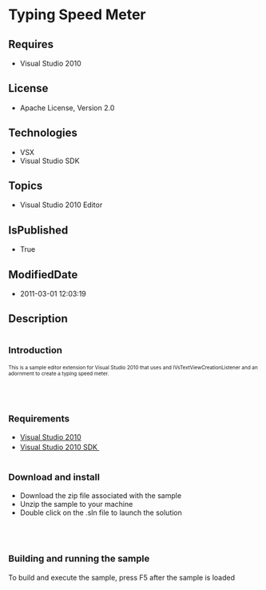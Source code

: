 # Typing Speed Meter
## Requires
* Visual Studio 2010
## License
* Apache License, Version 2.0
## Technologies
* VSX
* Visual Studio SDK
## Topics
* Visual Studio 2010 Editor
## IsPublished
* True
## ModifiedDate
* 2011-03-01 12:03:19
## Description

<h1><span style="font-size:large">Introduction</span></h1>
<p><span style="font-size:x-small">This is a sample editor extension for Visual Studio 2010 that uses and IVsTextViewCreationListener and an adornment to create a typing speed meter.</span></p>
<h1><br>
<span style="font-size:large">Requirements</span></h1>
<ul>
<li><a class="externalLink" href="http://www.microsoft.com/visualstudio/en-us/try/default.mspx#download">Visual Studio 2010
</a></li><li><a class="externalLink" href="http://www.microsoft.com/downloads/details.aspx?FamilyID=cb82d35c-1632-4370-acfb-83c01c2ece24&displaylang=en">Visual Studio 2010 SDK&nbsp;</a><span style="font-size:large">&nbsp;</span>
</li></ul>
<h1><span style="font-size:large">Download and install</span></h1>
<ul>
<li>Download the zip file associated with the sample </li><li>Unzip the sample to your machine </li><li>Double click on the .sln file to launch the solution </li></ul>
<h1><br>
<span style="font-size:large">Building and running the sample </span></h1>
<p>To build and execute the sample, press F5 after the sample is loaded</p>
